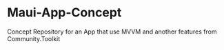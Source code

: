 # Maui-App-Concept
Concept Repository for an App that use MVVM and another features from Community.Toolkit
